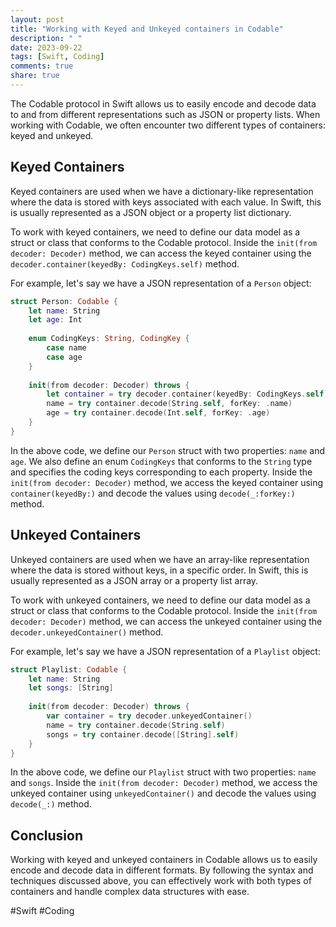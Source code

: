 ```yaml
---
layout: post
title: "Working with Keyed and Unkeyed containers in Codable"
description: " "
date: 2023-09-22
tags: [Swift, Coding]
comments: true
share: true
---
```


The Codable protocol in Swift allows us to easily encode and decode data to and from different representations such as JSON or property lists. When working with Codable, we often encounter two different types of containers: keyed and unkeyed.

## Keyed Containers

Keyed containers are used when we have a dictionary-like representation where the data is stored with keys associated with each value. In Swift, this is usually represented as a JSON object or a property list dictionary.

To work with keyed containers, we need to define our data model as a struct or class that conforms to the Codable protocol. Inside the `init(from decoder: Decoder)` method, we can access the keyed container using the `decoder.container(keyedBy: CodingKeys.self)` method.

For example, let's say we have a JSON representation of a `Person` object:

```swift
struct Person: Codable {
    let name: String
    let age: Int
    
    enum CodingKeys: String, CodingKey {
        case name
        case age
    }
    
    init(from decoder: Decoder) throws {
        let container = try decoder.container(keyedBy: CodingKeys.self)
        name = try container.decode(String.self, forKey: .name)
        age = try container.decode(Int.self, forKey: .age)
    }
}
```

In the above code, we define our `Person` struct with two properties: `name` and `age`. We also define an enum `CodingKeys` that conforms to the `String` type and specifies the coding keys corresponding to each property. Inside the `init(from decoder: Decoder)` method, we access the keyed container using `container(keyedBy:)` and decode the values using `decode(_:forKey:)` method.

## Unkeyed Containers

Unkeyed containers are used when we have an array-like representation where the data is stored without keys, in a specific order. In Swift, this is usually represented as a JSON array or a property list array.

To work with unkeyed containers, we need to define our data model as a struct or class that conforms to the Codable protocol. Inside the `init(from decoder: Decoder)` method, we can access the unkeyed container using the `decoder.unkeyedContainer()` method.

For example, let's say we have a JSON representation of a `Playlist` object:

```swift
struct Playlist: Codable {
    let name: String
    let songs: [String]
    
    init(from decoder: Decoder) throws {
        var container = try decoder.unkeyedContainer()
        name = try container.decode(String.self)
        songs = try container.decode([String].self)
    }
}
```

In the above code, we define our `Playlist` struct with two properties: `name` and `songs`. Inside the `init(from decoder: Decoder)` method, we access the unkeyed container using `unkeyedContainer()` and decode the values using `decode(_:)` method.

## Conclusion

Working with keyed and unkeyed containers in Codable allows us to easily encode and decode data in different formats. By following the syntax and techniques discussed above, you can effectively work with both types of containers and handle complex data structures with ease.

#Swift #Coding